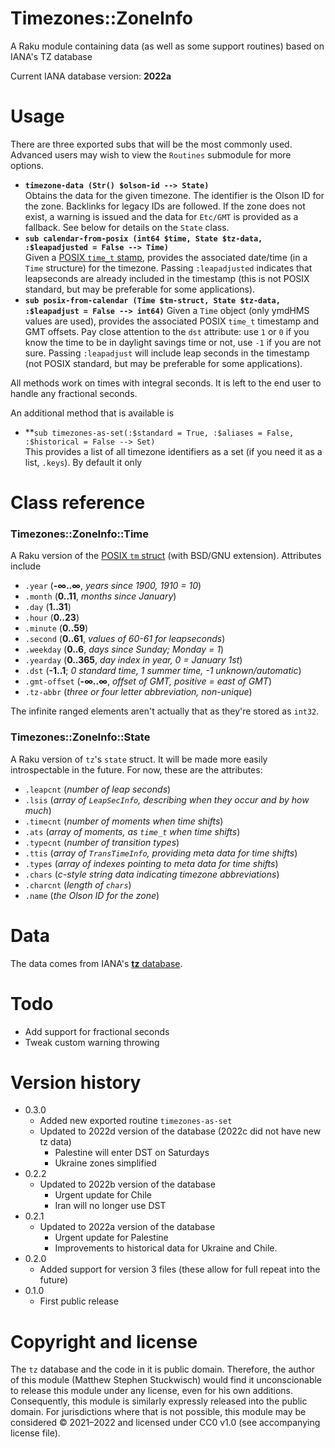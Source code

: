 # Timezones::ZoneInfo
A Raku module containing data (as well as some support routines) based on IANA's TZ database

Current IANA database version: **2022a** 

# Usage
There are three exported subs that will be the most commonly used.  Advanced users may wish to view the `Routines` submodule for more options.

  * **`timezone-data (Str() $olson-id --> State)`**  
Obtains the data for the given timezone.   The identifier is the Olson ID for the zone.  Backlinks for legacy IDs are followed.  If the zone does not exist, a warning is issued and the data for `Etc/GMT` is provided as a fallback.  See below for details on the `State` class.
  * **`sub calendar-from-posix (int64 $time, State $tz-data, :$leapadjusted = False --> Time)`**  
Given a [POSIX `time_t` stamp](https://www.gnu.org/software/libc/manual/html_node/Time-Types.html), provides the associated date/time (in a `Time` structure) for the timezone.  Passing `:leapadjusted` indicates that leapseconds are already included in the timestamp (this is not POSIX standard, but may be preferable for some applications).
  * **`sub posix-from-calendar (Time $tm-struct, State $tz-data, :$leapadjust = False --> int64)`**
Given a `Time` object (only ymdHMS values are used), provides the associated POSIX `time_t` timestamp and GMT offsets.  Pay close attention to the `dst` attribute: use `1` or `0` if you know the time to be in daylight savings time or not, use `-1` if you are not sure.  Passing `:leapadjust` will include leap seconds in the timestamp (not POSIX standard, but may be preferable for some applications). 

All methods work on times with integral seconds. It is left to the end user to handle any fractional seconds.

An additional method that is available is 
  * **`sub timezones-as-set(:$standard = True, :$aliases = False, :$historical = False --> Set)`  
This provides a list of all timezone identifiers as a set (if you need it as a list, `.keys`).  By default it only 
# Class reference

### Timezones::ZoneInfo::Time

A Raku version of the [POSIX `tm` struct](https://www.gnu.org/software/libc/manual/html_node/Broken_002ddown-Time.html) (with BSD/GNU extension).  Attributes include 

  * `.year` (**-∞..∞**, *years since 1900, 1910 = 10*)
  * `.month` (**0..11**, *months since January*)
  * `.day` (**1..31**)
  * `.hour` (**0..23**)
  * `.minute` (**0..59**)
  * `.second` (**0..61**, *values of 60-61 for leapseconds*)
  * `.weekday` (**0..6**, *days since Sunday; Monday = 1*)
  * `.yearday` (**0..365**, *day index in year, 0 = January 1st*)
  * `.dst` (**-1..1**; *0 standard time, 1 summer time, -1 unknown/automatic*)
  * `.gmt-offset` (**-∞..∞**, *offset of GMT, positive = east of GMT*)
  * `.tz-abbr` (*three or four letter abbreviation, non-unique*)
  
The infinite ranged elements aren't actually that as they're stored as `int32`.

### Timezones::ZoneInfo::State

A Raku version of `tz`'s `state` struct.  It will be made more easily introspectable in the future.  For now, these are the attributes:
  * `.leapcnt` (*number of leap seconds*)
  * `.lsis` (*array of `LeapSecInfo`, describing when they occur and by how much*)
  * `.timecnt` (*number of moments when time shifts*)
  * `.ats` (*array of moments, as `time_t` when time shifts*)
  * `.typecnt` (*number of transition types*)
  * `.ttis` (*array of `TransTimeInfo`, providing meta data for time shifts*)
  * `.types` (*array of indexes pointing to meta data for time shifts*)
  * `.chars` (*c-style string data indicating timezone abbreviations*)
  * `.charcnt` (*length of `chars`*)
  * `.name` (*the Olson ID for the zone*)

# Data
The data comes from IANA's [**tz** database](https://www.iana.org/time-zones).  

# Todo
  * Add support for fractional seconds
  * Tweak custom warning throwing
  
# Version history

  * 0.3.0
    * Added new exported routine `timezones-as-set`
    * Updated to 2022d version of the database (2022c did not have new tz data)
      * Palestine will enter DST on Saturdays
      * Ukraine zones simplified
  * 0.2.2
    * Updated to 2022b version of the database
      * Urgent update for Chile
      * Iran will no longer use DST
  * 0.2.1
    * Updated to 2022a version of the database
      * Urgent update for Palestine
      * Improvements to historical data for Ukraine and Chile.
  * 0.2.0
    * Added support for version 3 files (these allow for full repeat into the future) 
  * 0.1.0
    * First public release
  
# Copyright and license
The `tz` database and the code in it is public domain.  Therefore, the author of this module (Matthew Stephen Stuckwisch) would find it unconscionable to release this module under any license, even for his own additions.  Consequently, this module is similarly expressly released into the public domain.  For jurisdictions where that is not possible, this module may be considered © 2021–2022 and licensed under CC0 v1.0 (see accompanying license file).
